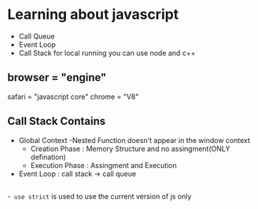 # Learning about javascript
- Call Queue
- Event Loop
- Call Stack
for local running you can use node and c++
## browser = "engine"
safari = "javascript core"
chrome = "V8"

## Call Stack Contains 
- Global Context
    -Nested Function doesn't appear in the window context 
    - Creation Phase : Memory Structure and no assingment(ONLY defination)
    - Execution Phase :  Assingment and Execution
- Event Loop : call stack -> call queue
##
-` use strict` is used to use the current version of js only 